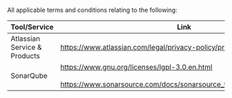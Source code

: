 All applicable terms and conditions relating to the following: 

|Tool/Service|Link|
|---|---|
|Atlassian Service & Products| https://www.atlassian.com/legal/privacy-policy/product-family 
|SonarQube|https://www.gnu.org/licenses/lgpl-3.0.en.html <br><br>https://www.sonarsource.com/docs/sonarsource_terms_and_conditions.pdf